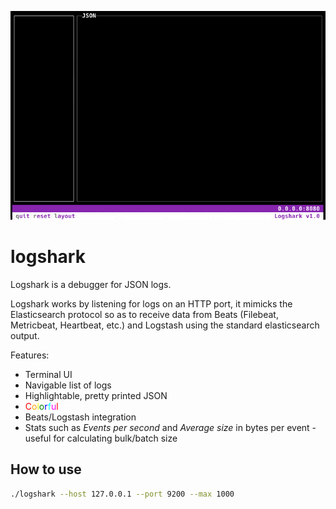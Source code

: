 <kbd>![](./_doc/demo.gif)</kbd>

# logshark

Logshark is a debugger for JSON logs.

Logshark works by listening for logs on an HTTP port, it mimicks the Elasticsearch protocol so as to receive data from Beats (Filebeat, Metricbeat, Heartbeat, etc.) and Logstash using the standard elasticsearch output. 

Features:
- Terminal UI 
- Navigable list of logs 
- Highlightable, pretty printed JSON
- <span style="color:red">C</span><span style="color:orange">o</span><span style="color:yellow">l</span><span style="color:green">o</span><span style="color:blue">r</span><span style="color:cyan">f</span><span style="color:magenta">u</span><span style="color:red">l</span>
- Beats/Logstash integration
- Stats such as *Events per second* and *Average size* in bytes per event - useful for calculating bulk/batch size


## How to use

```bash
./logshark --host 127.0.0.1 --port 9200 --max 1000
```